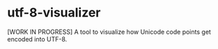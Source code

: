 # utf-8-visualizer

[WORK IN PROGRESS] A tool to visualize how Unicode code points get encoded into UTF-8.
